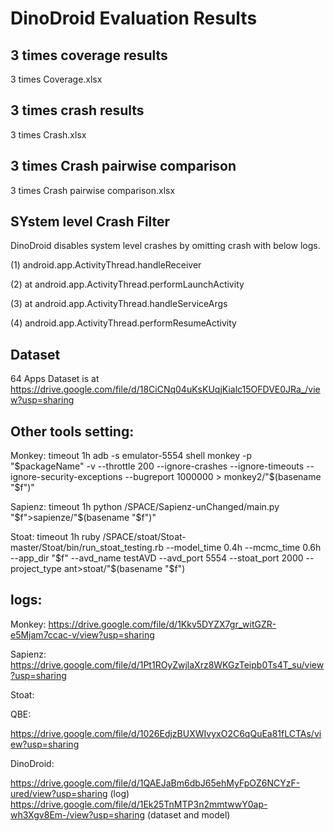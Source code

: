 # DinoDroid Evaluation Results

## 3 times coverage results

3 times Coverage.xlsx

## 3 times crash results

3 times Crash.xlsx

## 3 times Crash pairwise comparison

3 times Crash pairwise comparison.xlsx

## SYstem level Crash Filter

DinoDroid disables system level crashes by omitting crash with below logs.

(1) android.app.ActivityThread.handleReceiver

(2) at android.app.ActivityThread.performLaunchActivity

(3) at android.app.ActivityThread.handleServiceArgs

(4) android.app.ActivityThread.performResumeActivity

## Dataset

64 Apps Dataset is at https://drive.google.com/file/d/18CiCNq04uKsKUqjKialc15OFDVE0JRa_/view?usp=sharing

## Other tools setting:

Monkey:
timeout 1h adb -s emulator-5554 shell monkey -p "$packageName" -v --throttle 200 --ignore-crashes --ignore-timeouts --ignore-security-exceptions --bugreport 1000000 > monkey2/"$(basename "$f")"

Sapienz:
timeout 1h python /SPACE/Sapienz-unChanged/main.py "$f">sapienze/"$(basename "$f")"

Stoat:
timeout 1h ruby /SPACE/stoat/Stoat-master/Stoat/bin/run_stoat_testing.rb --model_time 0.4h --mcmc_time 0.6h --app_dir "$f" --avd_name testAVD --avd_port 5554 --stoat_port 2000 --project_type ant>stoat/"$(basename "$f")

## logs:

Monkey:
https://drive.google.com/file/d/1Kkv5DYZX7gr_witGZR-e5Mjam7ccac-v/view?usp=sharing

Sapienz:
https://drive.google.com/file/d/1Pt1ROyZwjlaXrz8WKGzTeipb0Ts4T_su/view?usp=sharing

Stoat:


QBE:

https://drive.google.com/file/d/1026EdjzBUXWIvyxO2C6qQuEa81fLCTAs/view?usp=sharing

DinoDroid:

https://drive.google.com/file/d/1QAEJaBm6dbJ65ehMyFpOZ6NCYzF-ured/view?usp=sharing     (log)
https://drive.google.com/file/d/1Ek25TnMTP3n2mmtwwY0ap-wh3Xgv8Em-/view?usp=sharing    (dataset and model)